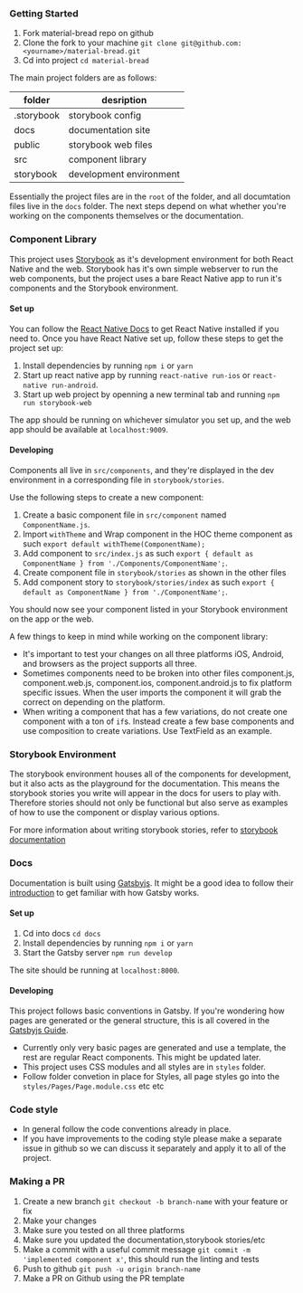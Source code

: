 

### Getting Started

1. Fork material-bread repo on github
2. Clone the fork to your machine `git clone git@github.com:<yourname>/material-bread.git`
3. Cd into project `cd material-bread`

The main project folders are as follows:

| folder     | desription              |
| ---------- | ----------------------- |
| .storybook | storybook config        |
| docs       | documentation site      |
| public     | storybook web files     |
| src        | component library       |
| storybook  | development environment |

Essentially the project files are in the `root` of the folder, and all documtation files live in the `docs` folder. The next steps depend on what whether you're working on the components themselves or the documentation.

### Component Library

This project uses [Storybook](https://storybook.js.org/) as it's development environment for both React Native and the web. Storybook has it's own simple webserver to run the web components, but the project uses a bare React Native app to run it's components and the Storybook environment.

#### Set up

You can follow the [React Native Docs](https://facebook.github.io/react-native/docs/getting-started) to get React Native installed if you need to. Once you have React Native set up, follow these steps to get the project set up:

1. Install dependencies by running `npm i` or `yarn`
2. Start up react native app by running `react-native run-ios` or `react-native run-android`.
3. Start up web project by openning a new terminal tab and running `npm run storybook-web`

The app should be running on whichever simulator you set up, and the web app should be available at `localhost:9009`.

#### Developing

Components all live in `src/components`, and they're displayed in the dev environment in a corresponding file in `storybook/stories`.

Use the following steps to create a new component:

1. Create a basic component file in `src/component` named `ComponentName.js`.
2. Import `withTheme` and Wrap component in the HOC theme component as such `export default withTheme(ComponentName);`
3. Add component to `src/index.js` as such `export { default as ComponentName } from './Components/ComponentName';`.
4. Create component file in `storybook/stories` as shown in the other files
5. Add component story to `storybook/stories/index` as such `export { default as ComponentName } from './ComponentName';`.

You should now see your component listed in your Storybook environment on the app or the web.

A few things to keep in mind while working on the component library:

- It's important to test your changes on all three platforms iOS, Android, and browsers as the project supports all three.
- Sometimes components need to be broken into other files component.js, component.web.js, component.ios, component.android.js to fix platform specific issues. When the user imports the component it will grab the correct on depending on the platform.
- When writing a component that has a few variations, do not create one component with a ton of `if`s. Instead create a few base components and use composition to create variations. Use TextField as an example.

### Storybook Environment

The storybook environment houses all of the components for development, but it also acts as the playground for the documentation. This means the storybook stories you write will appear in the docs for users to play with. Therefore stories should not only be functional but also serve as examples of how to use the component or display various options.

For more information about writing storybook stories, refer to [storybook documentation](https://storybook.js.org/docs/basics/introduction/)

### Docs

Documentation is built using [Gatsbyjs](https://www.gatsbyjs.org/).
It might be a good idea to follow their [introduction](https://www.gatsbyjs.org/docs/) to get familiar with how Gatsby works.

#### Set up

1. Cd into docs `cd docs`
2. Install dependencies by running `npm i` or `yarn`
3. Start the Gatsby server `npm run develop`

The site should be running at `localhost:8000`.

#### Developing

This project follows basic conventions in Gatsby. If you're wondering how pages are generated or the general structure, this is all covered in the [Gatsbyjs Guide](https://www.gatsbyjs.org/docs/preparing-your-environment/).

- Currently only very basic pages are generated and use a template, the rest are regular React components. This might be updated later.
- This project uses CSS modules and all styles are in `styles` folder.
- Follow folder convetion in place for Styles, all page styles go into the `styles/Pages/Page.module.css` etc etc

### Code style

- In general follow the code conventions already in place.
- If you have improvements to the coding style please make a separate issue in github so we can discuss it separately and apply it to all of the project.

### Making a PR

1. Create a new branch `git checkout -b branch-name` with your feature or fix
2. Make your changes
3. Make sure you tested on all three platforms
4. Make sure you updated the documentation,storybook stories/etc
5. Make a commit with a useful commit message `git commit -m 'implemented component x'`, this should run the linting and tests
6. Push to github `git push -u origin branch-name`
7. Make a PR on Github using the PR template
